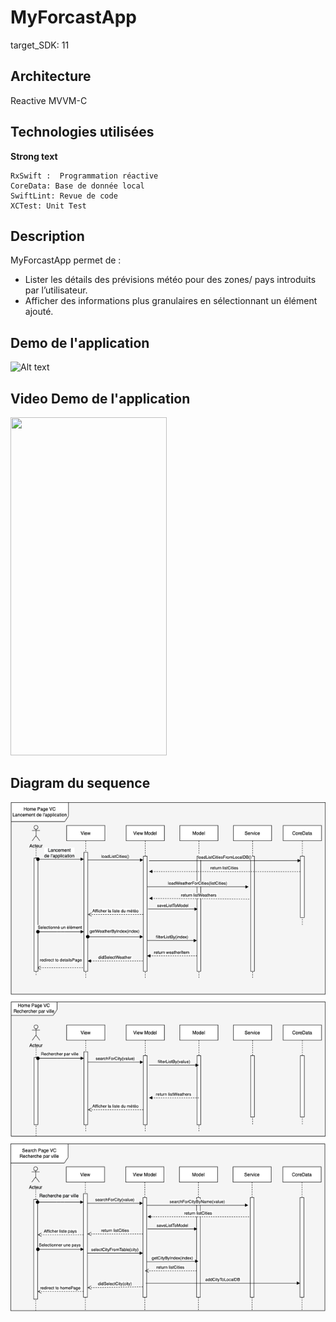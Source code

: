 # MyForcastApp
target_SDK: 11

## Architecture
Reactive MVVM-C

## Technologies utilisées
__Strong text__

    RxSwift :  Programmation réactive
    CoreData: Base de donnée local
    SwiftLint: Revue de code
    XCTest: Unit Test

## Description
MyForcastApp permet de :
* Lister les détails des prévisions météo pour des zones/ pays introduits par l’utilisateur.
* Afficher des informations plus granulaires en sélectionnant un élément ajouté.

## Demo de l'application
![Alt text](ReadMeImages/demo_img_app.png?raw=true "Demo")

## Video Demo de l'application
<img src="ReadMeImages/demo_video.GIF" width="250" height="541" />

## Diagram du sequence
![Alt text](ReadMeImages/seq_diagram.png?raw=true "Diagram du sequence")
